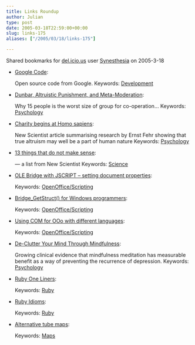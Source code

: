 ```yaml
---
title: Links Roundup
author: Julian
type: post
date: 2005-03-18T22:59:00+00:00
slug: links-175 
aliases: ["/2005/03/18/links-175"]

---
```

Shared bookmarks for [del.icio.us][1] user  [Synesthesia][2] on 2005-3-18

  * [Google Code][3]:
  
    Open source code from Google. Keywords: [Development][4]
  * [Dunbar, Altruistic Punishment, and Meta-Moderation][5]:
  
    Why 15 people is the worst size of group for co-operation&#8230; Keywords: [Psychology][6]
  * [Charity begins at Homo sapiens][7]:
  
    New Scientist article summarising research by Ernst Fehr showing that true altruism may well be a part of human nature Keywords: [Psychology][6]
  * [13 things that do not make sense][8]:
  
    &#8212; a list from New Scientist Keywords: [Science][9]
  * [OLE Bridge with JSCRIPT &#8211; setting document properties][10]:
   
    Keywords: [OpenOffice/Scripting][11]
  * [Bridge_GetStruct() for Windows programmers][12]:
   
    Keywords: [OpenOffice/Scripting][11]
  * [Using COM for OOo with different languages][13]:
   
    Keywords: [OpenOffice/Scripting][11]
  * [De-Clutter Your Mind Through Mindfulness][14]:
  
    Growing clinical evidence that mindfulness meditation has measurable benefit as a way of preventing the recurrence of depression. Keywords: [Psychology][6]
  * [Ruby One Liners][15]:
   
    Keywords: [Ruby][16]
  * [Ruby Idioms][17]:
   
    Keywords: [Ruby][16]
  * [Alternative tube maps][18]:
   
    Keywords: [Maps][19]

 [1]: https://del.icio.us/
 [2]: https://del.icio.us/synesthesia
 [3]: https://code.google.com/ "https://code.google.com/"
 [4]: https://del.icio.us/synesthesia/Development
 [5]: https://www.lifewithalacrity.com/2005/03/dunbar_altruist.html "https://www.lifewithalacrity.com/2005/03/dunbar_altruist.html"
 [6]: https://del.icio.us/synesthesia/Psychology
 [7]: https://www.newscientist.com/channel/being-human/mg18524901.600 "https://www.newscientist.com/channel/being-human/mg18524901.600"
 [8]: https://www.newscientist.com/channel/space/mg18524911.600 "https://www.newscientist.com/channel/space/mg18524911.600"
 [9]: https://del.icio.us/synesthesia/Science
 [10]: https://www.oooforum.org/forum/viewtopic.phtml?t=1072 "https://www.oooforum.org/forum/viewtopic.phtml?t=1072"
 [11]: https://del.icio.us/synesthesia/OpenOffice/Scripting
 [12]: https://www.oooforum.org/forum/viewtopic.phtml?t=3510 "https://www.oooforum.org/forum/viewtopic.phtml?t=3510"
 [13]: https://www.oooforum.org/forum/viewtopic.phtml?t=9815 "https://www.oooforum.org/forum/viewtopic.phtml?t=9815"
 [14]: https://www.rednova.com/news/health/135707/declutter_your_mind_through_mindfulness/ "https://www.rednova.com/news/health/135707/declutter_your_mind_through_mindfulness/"
 [15]: https://www.rubygarden.org/ruby/ruby?OneLiners "https://www.rubygarden.org/ruby/ruby?OneLiners"
 [16]: https://del.icio.us/synesthesia/Ruby
 [17]: https://www.rubygarden.org/ruby/ruby?RubyIdioms "https://www.rubygarden.org/ruby/ruby?RubyIdioms"
 [18]: https://www.simonclarke.org/lul/ "https://www.simonclarke.org/lul/"
 [19]: https://del.icio.us/synesthesia/Maps